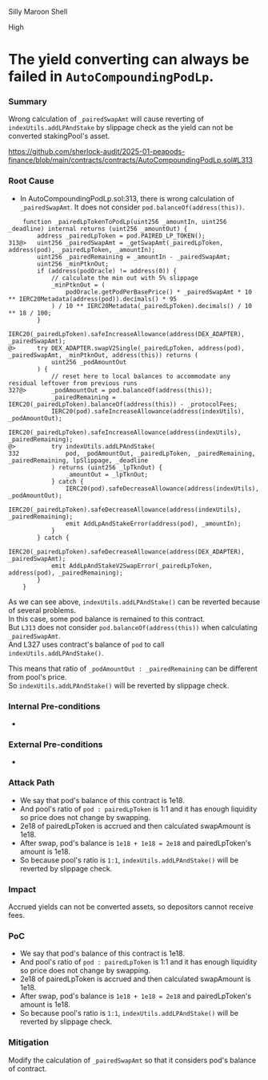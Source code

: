 Silly Maroon Shell

High

# The yield converting can always be failed in `AutoCompoundingPodLp`.

### Summary

Wrong calculation of `_pairedSwapAmt` will cause reverting of `indexUtils.addLPAndStake` by slippage check as the yield can not be converted stakingPool's asset.

https://github.com/sherlock-audit/2025-01-peapods-finance/blob/main/contracts/contracts/AutoCompoundingPodLp.sol#L313

### Root Cause

- In AutoCompoundingPodLp.sol:313, there is wrong calculation of `_pairedSwapAmt`. It does not consider `pod.balanceOf(address(this))`.
```solidity
    function _pairedLpTokenToPodLp(uint256 _amountIn, uint256 _deadline) internal returns (uint256 _amountOut) {
        address _pairedLpToken = pod.PAIRED_LP_TOKEN();
313@>   uint256 _pairedSwapAmt = _getSwapAmt(_pairedLpToken, address(pod), _pairedLpToken, _amountIn);
        uint256 _pairedRemaining = _amountIn - _pairedSwapAmt;
        uint256 _minPtknOut;
        if (address(podOracle) != address(0)) {
            // calculate the min out with 5% slippage
            _minPtknOut = (
                podOracle.getPodPerBasePrice() * _pairedSwapAmt * 10 ** IERC20Metadata(address(pod)).decimals() * 95
            ) / 10 ** IERC20Metadata(_pairedLpToken).decimals() / 10 ** 18 / 100;
        }
        IERC20(_pairedLpToken).safeIncreaseAllowance(address(DEX_ADAPTER), _pairedSwapAmt);
@>      try DEX_ADAPTER.swapV2Single(_pairedLpToken, address(pod), _pairedSwapAmt, _minPtknOut, address(this)) returns (
            uint256 _podAmountOut
        ) {
            // reset here to local balances to accommodate any residual leftover from previous runs
327@>       _podAmountOut = pod.balanceOf(address(this));
            _pairedRemaining = IERC20(_pairedLpToken).balanceOf(address(this)) - _protocolFees;
            IERC20(pod).safeIncreaseAllowance(address(indexUtils), _podAmountOut);
            IERC20(_pairedLpToken).safeIncreaseAllowance(address(indexUtils), _pairedRemaining);
@>          try indexUtils.addLPAndStake(
332             pod, _podAmountOut, _pairedLpToken, _pairedRemaining, _pairedRemaining, lpSlippage, _deadline
            ) returns (uint256 _lpTknOut) {
                _amountOut = _lpTknOut;
            } catch {
                IERC20(pod).safeDecreaseAllowance(address(indexUtils), _podAmountOut);
                IERC20(_pairedLpToken).safeDecreaseAllowance(address(indexUtils), _pairedRemaining);
                emit AddLpAndStakeError(address(pod), _amountIn);
            }
        } catch {
            IERC20(_pairedLpToken).safeDecreaseAllowance(address(DEX_ADAPTER), _pairedSwapAmt);
            emit AddLpAndStakeV2SwapError(_pairedLpToken, address(pod), _pairedRemaining);
        }
    }
```
As we can see above, `indexUtils.addLPAndStake()` can be reverted because of several problems.   
In this case, some pod balance is remained to this contract.   
But `L313` does not consider `pod.balanceOf(address(this))` when calculating `_pairedSwapAmt`.   
And L327 uses contract's balance of `pod` to call `indexUtils.addLPAndStake()`.   

This means that ratio of `_podAmountOut : _pairedRemaining` can be different from pool's price.   
So `indexUtils.addLPAndStake()` will be reverted by slippage check.

### Internal Pre-conditions

-

### External Pre-conditions

-

### Attack Path

- We say that pod's balance of this contract is 1e18.
- And pool's ratio of `pod : pairedLpToken` is 1:1 and it has enough liquidity so price does not change by swapping.   
- 2e18 of pairedLpToken is accrued and then calculated swapAmount is 1e18.   
- After swap, pod's balance is `1e18 + 1e18 = 2e18` and pairedLpToken's amount is 1e18.   
- So because pool's ratio is `1:1`, `indexUtils.addLPAndStake()` will be reverted by slippage check.


### Impact

Accrued yields can not be converted assets, so depositors cannot receive fees.


### PoC

- We say that pod's balance of this contract is 1e18.
- And pool's ratio of `pod : pairedLpToken` is 1:1 and it has enough liquidity so price does not change by swapping.   
- 2e18 of pairedLpToken is accrued and then calculated swapAmount is 1e18.   
- After swap, pod's balance is `1e18 + 1e18 = 2e18` and pairedLpToken's amount is 1e18.   
- So because pool's ratio is `1:1`, `indexUtils.addLPAndStake()` will be reverted by slippage check.


### Mitigation

Modify the calculation of `_pairedSwapAmt` so that it considers pod's balance of contract.   